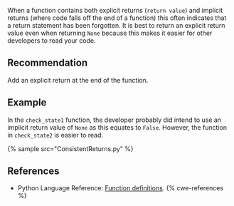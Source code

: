 When a function contains both explicit returns (`return value`) and implicit returns (where code falls off the end of a function) this often indicates that a return statement has been forgotten. It is best to return an explicit return value even when returning `None` because this makes it easier for other developers to read your code.


## Recommendation
Add an explicit return at the end of the function.


## Example
In the `check_state1` function, the developer probably did intend to use an implicit return value of `None` as this equates to `False`. However, the function in `check_state2` is easier to read.

{% sample src="ConsistentReturns.py" %}

## References
* Python Language Reference: [Function definitions](http://docs.python.org/2/reference/compound_stmts.html#function).
{% cwe-references %}
